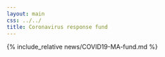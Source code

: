 ```yaml
---
layout: main
css: ../../
title: Coronavirus response fund
---
```


{% include_relative news/COVID19-MA-fund.md %}